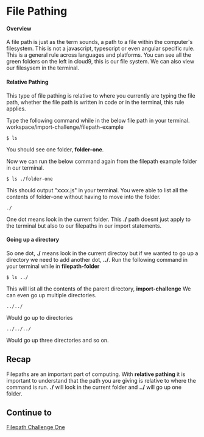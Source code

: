 # File Pathing

#### Overview
A file path is just as the term sounds, a path to a file within the computer's filesystem.
This is not a javascript, typescript or even angular specific rule. This is a general rule across languages and platforms.
You can see all the green folders on the left in cloud9, this is our file system. We can also view our filesysem in the terminal. 

#### Relative Pathing
This type of file pathing is relative to where you currently are typing the file path, whether the file path is written in code or in the terminal, this rule applies.

Type the following command while in the below file path in your terminal.
workspace/import-challenge/filepath-example 
```
$ ls
```
You should see one folder, **folder-one**.

Now we can run the below command again from the filepath example folder in our terminal.
```
$ ls ./folder-one
```
This should output "xxxx.js" in your terminal. You were able to list all the contents of folder-one without having to move into the folder.

```
./
```
One dot means look in the current folder. This **./** path doesnt just apply to the terminal but also to our filepaths in our import statements.


#### Going up a directory
So one dot, **./** means look in the current directoy but if we wanted to go up a directory we need to add another dot, **../**.
Run the following command in your terminal while in **filepath-folder**
```
$ ls ../
```
This will list all the contents of the parent directory, **import-challenge**
We can even go up multiple directories.
```
../../
```
Would go up to directories
```
../../../
```
Would go up three directories and so on. 

## Recap
Filepaths are an important part of computing. With **relative pathing** it is important to understand that the path you are giving is relative to where the command is run. **./** will look in the current folder and **../** will go up one folder.

## Continue to
[Filepath Challenge One](../filepath-challenge-one/README.md)
